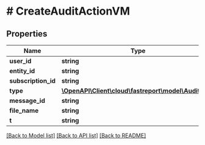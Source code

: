 # # CreateAuditActionVM

## Properties

Name | Type | Description | Notes
------------ | ------------- | ------------- | -------------
**user_id** | **string** |  | [optional]
**entity_id** | **string** |  | [optional]
**subscription_id** | **string** |  | [optional]
**type** | [**\OpenAPI\Client\cloud\fastreport\model\AuditType**](AuditType.md) |  | [optional]
**message_id** | **string** |  | [optional]
**file_name** | **string** |  | [optional]
**t** | **string** |  |

[[Back to Model list]](../../README.md#models) [[Back to API list]](../../README.md#endpoints) [[Back to README]](../../README.md)
